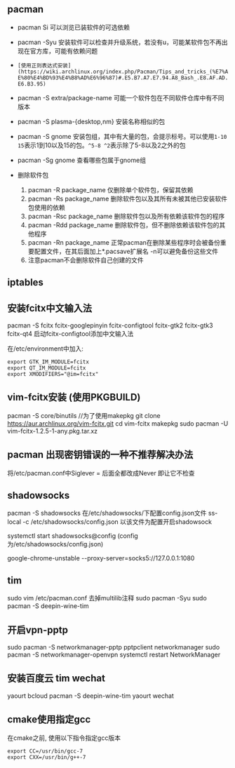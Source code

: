 ## pacman
- pacman Si
可以浏览已装软件的可选依赖
- pacman -Syu 
安装软件可以检查并升级系统，若没有u，可能某软件包不再出现在官方库，可能有依赖问题
- `[使用正则表达式安装](https://wiki.archlinux.org/index.php/Pacman/Tips_and_tricks_(%E7%AE%80%E4%BD%93%E4%B8%AD%E6%96%87)#.E5.B7.A7.E7.94.A8_Bash_.E8.AF.AD.E6.B3.95)`

- pacman -S extra/package-name
可能一个软件包在不同软件仓库中有不同版本
- pacman -S plasma-{desktop,nm}
安装名称相似的包
- pacman -S gnome
安装包组，其中有大量的包，会提示标号。可以使用`1-10 15`表示1到10以及15的包。`^5-8 ^2`表示除了5-8以及2之外的包
- pacman -Sg gnome
查看哪些包属于gnome组
- 删除软件包
  1. pacman -R package_name 仅删除单个软件包，保留其依赖
  2. pacman -Rs package_name 删除软件包以及其所有未被其他已安装软件包使用的依赖
  3. pacman -Rsc package_name 删除软件包以及所有依赖该软件包的程序
  4. pacman -Rdd package_name 删除软件包，但不删除依赖该软件包的其他程序
  5. pacman -Rn package_name 正常pacman在删除某些程序时会被备份重要配置文件，在其后面加上\*.pacsave扩展名 -n可以避免备份这些文件
  6. 注意pacman不会删除软件自己创建的文件

## iptables


## 安装fcitx中文输入法
pacman -S fcitx fcitx-googlepinyin fcitx-configtool fcitx-gtk2 fcitx-gtk3 fcitx-qt4
启动fcitx-configtool添加中文输入法

在/etc/environment中加入:
```
export GTK_IM_MODULE=fcitx
export QT_IM_MODULE=fcitx
export XMODIFIERS="@im=fcitx"

```

## vim-fcitx安装  (使用PKGBUILD)
pacman -S core/binutils    //为了使用makepkg
git clone https://aur.archlinux.org/vim-fcitx.git
cd vim-fcitx
makepkg
sudo pacman -U vim-fcitx-1.2.5-1-any.pkg.tar.xz

## pacman 出现密钥错误的一种不推荐解决办法
将/etc/pacman.conf中Siglever = 后面全都改成Never  即让它不检查

## shadowsocks
pacman -S shadowsocks
在/etc/shadowsocks/下配置config.json文件
ss-local -c /etc/shadowsocks/config.json 以该文件为配置开启shadowsock

systemctl start shadowsocks@config    (config为/etc/shadowsocks/config.json)

google-chrome-unstable --proxy-server=socks5://127.0.0.1:1080

## tim
sudo vim /etc/pacman.conf
去掉multilib注释
sudo pacman -Syu
sudo pacman -S deepin-wine-tim

## 开启vpn-pptp
sudo pacman -S networkmanager-pptp pptpclient networkmanager
sudo pacman -S networkmanager-openvpn
systemctl restart NetworkManager

## 安装百度云 tim wechat
yaourt bcloud
pacman -S deepin-wine-tim
yaourt wechat

## cmake使用指定gcc
在cmake之前, 使用以下指令指定gcc版本
``` 
export CC=/usr/bin/gcc-7
export CXX=/usr/bin/g++-7
```

